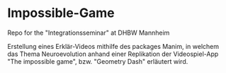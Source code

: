 # Impossible-Game

Repo for the "Integrationsseminar" at DHBW Mannheim

Erstellung eines Erklär-Videos mithilfe des packages Manim, in welchem das Thema Neuroevolution anhand einer Replikation der Videospiel-App "The impossible game", bzw. "Geometry Dash" erläutert wird.
